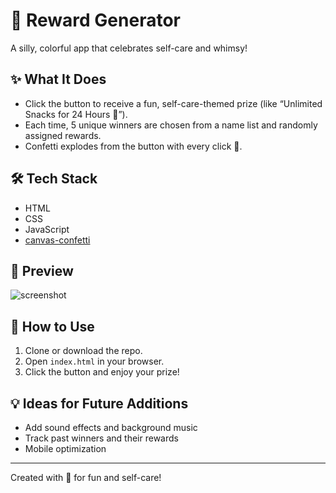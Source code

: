 # 🎉 Reward Generator

A silly, colorful app that celebrates self-care and whimsy!

## ✨ What It Does

- Click the button to receive a fun, self-care-themed prize (like “Unlimited Snacks for 24 Hours 🍿”).
- Each time, 5 unique winners are chosen from a name list and randomly assigned rewards.
- Confetti explodes from the button with every click 🎊.

## 🛠 Tech Stack

- HTML
- CSS
- JavaScript
- [canvas-confetti](https://www.npmjs.com/package/canvas-confetti)

## 📸 Preview

![screenshot](preview.png) <!-- optional -->

## 🚀 How to Use

1. Clone or download the repo.
2. Open `index.html` in your browser.
3. Click the button and enjoy your prize!

## 💡 Ideas for Future Additions

- Add sound effects and background music
- Track past winners and their rewards
- Mobile optimization

---

Created with 💖 for fun and self-care!
